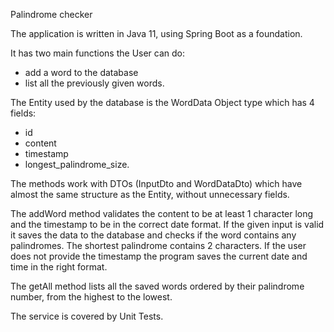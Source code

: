 Palindrome checker

The application is written in Java 11, using Spring Boot as a foundation.

It has two main functions the User can do:
- add a word to the database
- list all the previously given words.

The Entity used by the database is the WordData Object type which has 4 fields: 
- id
- content
- timestamp
- longest_palindrome_size.

The methods work with DTOs (InputDto and WordDataDto) which have almost the same structure as the Entity, without unnecessary fields. 

The addWord method validates the content to be at least 1 character long and the timestamp to be in the correct date format. If the given input is valid it saves the data to the database and checks if the word contains any palindromes.
The shortest palindrome contains 2 characters. If the user does not provide the timestamp the program saves the current date and time in the right format.

The getAll method lists all the saved words ordered by their palindrome number, from the highest to the lowest. 

The service is covered by Unit Tests.